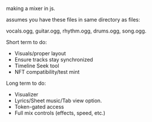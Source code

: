 making a mixer in js.

assumes you have these files in same directory as files:

vocals.ogg, guitar.ogg, rhythm.ogg, drums.ogg, song.ogg.

Short term to do: 
- Visuals/proper layout
- Ensure tracks stay synchronized
- Timeline Seek tool
- NFT compatibility/test mint

Long term to do:
- Visualizer
- Lyrics/Sheet music/Tab view option.
- Token-gated access
- Full mix controls (effects, speed, etc.)
